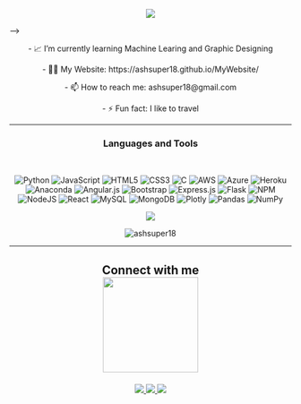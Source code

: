<p align="center"> 
 <img src="https://pbs.twimg.com/profile_banners/997789991869743105/1662542368/1080x360"/> 
</p>
<!-- <p align="center"><br>
<!-- - 🌱 I'm currently doing #100DaysOfCode in Python You can support me on https://twitter.com/ashsuper18 --> -->
<p align="center">
- 📈 I’m currently learning Machine Learing and Graphic Designing
<p align="center">
- 👨‍💻 My Website: https://ashsuper18.github.io/MyWebsite/
<p align="center">
- 📫 How to reach me: ashsuper18@gmail.com 
<p align="center">
- ⚡ Fun fact: I like to travel
 
 ---
 
<h3 align="center">Languages and Tools</h3><br>

<p align="center">
<img src="https://img.shields.io/badge/python-3670A0?style=for-the-badge&amp;logo=python&amp;logoColor=ffdd54" alt="Python"> <img src="https://img.shields.io/badge/javascript-%23323330.svg?style=for-the-badge&amp;logo=javascript&amp;logoColor=%23F7DF1E" alt="JavaScript"> <img src="https://img.shields.io/badge/html5-%23E34F26.svg?style=for-the-badge&amp;logo=html5&amp;logoColor=white" alt="HTML5"> <img src="https://img.shields.io/badge/css3-%231572B6.svg?style=for-the-badge&amp;logo=css3&amp;logoColor=white" alt="CSS3"> <img src="https://img.shields.io/badge/c-%2300599C.svg?style=for-the-badge&amp;logo=c&amp;logoColor=white" alt="C"> <img src="https://img.shields.io/badge/AWS-%23FF9900.svg?style=for-the-badge&amp;logo=amazon-aws&amp;logoColor=white" alt="AWS"> <img src="https://img.shields.io/badge/azure-%230072C6.svg?style=for-the-badge&amp;logo=azure-devops&amp;logoColor=white" alt="Azure"> <img src="https://img.shields.io/badge/heroku-%23430098.svg?style=for-the-badge&amp;logo=heroku&amp;logoColor=white" alt="Heroku"> <img src="https://img.shields.io/badge/Anaconda-%2344A833.svg?style=for-the-badge&amp;logo=anaconda&amp;logoColor=white" alt="Anaconda"> <img src="https://img.shields.io/badge/angular.js-%23E23237.svg?style=for-the-badge&amp;logo=angularjs&amp;logoColor=white" alt="Angular.js"> <img src="https://img.shields.io/badge/bootstrap-%23563D7C.svg?style=for-the-badge&amp;logo=bootstrap&amp;logoColor=white" alt="Bootstrap"> <img src="https://img.shields.io/badge/express.js-%23404d59.svg?style=for-the-badge&amp;logo=express&amp;logoColor=%2361DAFB" alt="Express.js"> <img src="https://img.shields.io/badge/flask-%23000.svg?style=for-the-badge&amp;logo=flask&amp;logoColor=white" alt="Flask"> <img src="https://img.shields.io/badge/NPM-%23000000.svg?style=for-the-badge&amp;logo=npm&amp;logoColor=white" alt="NPM"> <img src="https://img.shields.io/badge/node.js-6DA55F?style=for-the-badge&amp;logo=node.js&amp;logoColor=white" alt="NodeJS"> <img src="https://img.shields.io/badge/react-%2320232a.svg?style=for-the-badge&amp;logo=react&amp;logoColor=%2361DAFB" alt="React"> <img src="https://img.shields.io/badge/mysql-%2300f.svg?style=for-the-badge&amp;logo=mysql&amp;logoColor=white" alt="MySQL"> <img src="https://img.shields.io/badge/MongoDB-%234ea94b.svg?style=for-the-badge&amp;logo=mongodb&amp;logoColor=white" alt="MongoDB"> <img src="https://img.shields.io/badge/Plotly-%233F4F75.svg?style=for-the-badge&amp;logo=plotly&amp;logoColor=white" alt="Plotly"> <img src="https://img.shields.io/badge/pandas-%23150458.svg?style=for-the-badge&amp;logo=pandas&amp;logoColor=white" alt="Pandas"> <img src="https://img.shields.io/badge/numpy-%23013243.svg?style=for-the-badge&amp;logo=numpy&amp;logoColor=white" alt="NumPy">
</p>



<p align="center">
<a href="https://visitcount.itsvg.in">
  <img src="https://visitcount.itsvg.in/api?id=Ashsuper18&label=Profile%20Views&color=0&icon=0&pretty=true" />
</a>
</p>

<p align="center"><img src="https://github-readme-stats.vercel.app/api/top-langs?username=ashsuper18&show_icons=true&locale=en&layout=compact" alt="ashsuper18" /></p>



<!--- <p><img align="center" src="https://github-readme-streak-stats.herokuapp.com/?user=ashsuper18&" alt="ashsuper18" /></p> -->

---

<h2 align="center">Connect with me<br>
<img src="https://media.giphy.com/media/rBfbQLEndsq8wJ095C/giphy.gif" width=170>
</p>
</h2>
<p align="center">
<a href="mailto: ashsuper18@gmail.com" target="_blank">
 <img src="https://img.shields.io/badge/Gmail-D14836?style=for-the-badge&logo=gmail&logoColor=white"/>
</a>
<a href="https://www.linkedin.com/in/ashishk123/" target="_blank">
 <img src="https://img.shields.io/badge/linkedin-%230077B5.svg?style=for-the-badge&logo=linkedin&logoColor=white"/>
</a>
<a href="https://twitter.com/ashsuper18" target="_blank">
 <img src="https://img.shields.io/badge/Twitter-%231DA1F2.svg?style=for-the-badge&logo=Twitter&logoColor=white"/>
</a>

<!---
 <a href="https://www.instagram.com/astha____________/">
 <img src="https://img.shields.io/badge/Instagram-%23E4405F.svg?style=for-the-badge&logo=Instagram&logoColor=white"/>
</a>

-->
</p>
